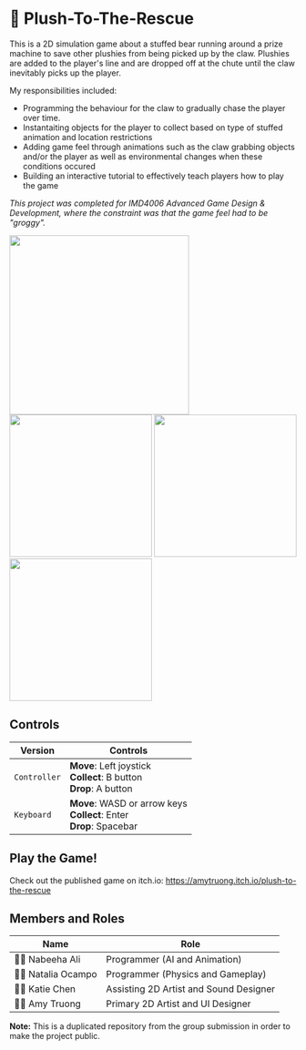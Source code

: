 # :teddy_bear: Plush-To-The-Rescue
 
This is a 2D simulation game about a stuffed bear running around a prize machine to save other plushies from being picked up by the claw. Plushies are added to the player's line and are dropped off at the chute until the claw inevitably picks up the player. 

My responsibilities included: 
- Programming the behaviour for the claw to gradually chase the player over time.
- Instantaiting objects for the player to collect based on type of stuffed animation and location restrictions
- Adding game feel through animations such as the claw grabbing objects and/or the player as well as environmental changes when these conditions occured
- Building an interactive tutorial to effectively teach players how to play the game

*This project was completed for IMD4006 Advanced Game Design & Development, where the constraint was that the game feel had to be "groggy".* 

<img src="https://user-images.githubusercontent.com/47696964/208323907-8343dd21-1091-485b-9dee-f490cc6c939e.png" width=315> <img src='https://user-images.githubusercontent.com/47696964/208323916-abc48dab-4e6f-4f92-a9ed-a809eac7a0ea.PNG' height=250> <img src='https://user-images.githubusercontent.com/47696964/208323918-a88a750c-ea9c-4d39-8d3e-8bc6b9d9185b.PNG' height=250> <img src='https://user-images.githubusercontent.com/47696964/208323920-997b533d-60de-422b-82b3-14debdfa7e9d.PNG' height=250>



## Controls
| Version | Controls |
| --- | --- |
| `Controller` | **Move**: Left joystick<br/>**Collect**: B button<br>**Drop**: A button|
| `Keyboard` | **Move**: WASD or arrow keys<br/>**Collect**: Enter <br>**Drop**: Spacebar|

## Play the Game!
Check out the published game on itch.io: https://amytruong.itch.io/plush-to-the-rescue

## Members and Roles
| Name  | Role |
| ------------- | ------------- |
| :woman_technologist: Nabeeha Ali  | Programmer (AI and Animation)  |
| :woman_technologist: Natalia Ocampo  | Programmer (Physics and Gameplay) |
| :woman_artist: Katie Chen  | Assisting 2D Artist and Sound Designer |
| :woman_artist: Amy Truong  | Primary 2D Artist and UI Designer |

**Note:** This is a duplicated repository from the group submission in order to make the project public.
